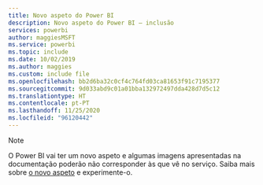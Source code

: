 ```yaml
---
title: Novo aspeto do Power BI
description: Novo aspeto do Power BI – inclusão
services: powerbi
author: maggiesMSFT
ms.service: powerbi
ms.topic: include
ms.date: 10/02/2019
ms.author: maggies
ms.custom: include file
ms.openlocfilehash: bb2d6ba32c0cf4c764fd03ca81653f91c7195377
ms.sourcegitcommit: 9d033abd9c01a01bba132972497dda428d7d5c12
ms.translationtype: HT
ms.contentlocale: pt-PT
ms.lasthandoff: 11/25/2020
ms.locfileid: "96120442"
---
```

> [!NOTE]
> O Power BI vai ter um novo aspeto e algumas imagens apresentadas na documentação poderão não corresponder às que vê no serviço. Saiba mais sobre [o novo aspeto](../consumer/service-new-look.md) e experimente-o.
